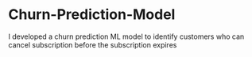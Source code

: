 # Churn-Prediction-Model
I developed a churn prediction ML model to identify customers who can cancel subscription before the subscription expires
